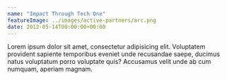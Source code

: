 ```yaml
---
name: "Impact Through Tech One"
featureImage: ../images/active-partners/arc.png
date: 2012-05-14T00:00:00+00:00
---
```

Lorem ipsum dolor sit amet, consectetur adipisicing elit. Voluptatem provident sapiente temporibus eveniet unde recusandae saepe, ducimus natus voluptatum porro voluptate quis? Accusamus velit unde ab cum numquam, aperiam magnam.